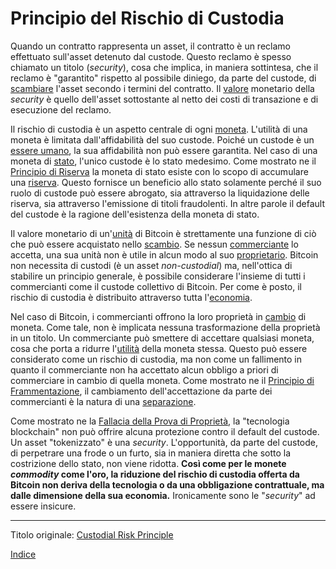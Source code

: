 # Principio del Rischio di Custodia



Quando un contratto rappresenta un asset, il contratto è un reclamo effettuato sull'asset detenuto dal custode. Questo reclamo è spesso chiamato un titolo (_security_), cosa che implica, in maniera sottintesa, che il reclamo è "garantito" rispetto al possibile diniego, da parte del custode, di [scambiare](ch101-glossary.md#scambio) l'asset secondo i termini del contratto. Il [valore](ch101-glossary.md#valore) monetario della _security_ è quello dell'asset sottostante al netto dei costi di transazione e di esecuzione del reclamo.

Il rischio di custodia è un aspetto centrale di ogni [moneta](ch005-money-taxonomy.md). L'utilità di una moneta è limitata dall'affidabilità del suo custode. Poiché un custode è un [essere umano](ch101-glossary.md#persona), la sua affidabilità non può essere garantita. Nel caso di una moneta di [stato](ch101-glossary.md#stato), l'unico custode è lo stato medesimo. Come mostrato ne il [Principio di Riserva](ch017-reservation-priciple.md) la moneta di stato esiste con lo scopo di accumulare una [riserva](ch098-reserve-definition.md). Questo fornisce un beneficio allo stato solamente perché il suo ruolo di custode può essere abrogato, sia attraverso la liquidazione delle riserva, sia attraverso l'emissione di titoli fraudolenti. In altre parole il default del custode è la ragione dell'esistenza della moneta di stato.

Il valore monetario di un'[unità](ch101-glossary.md#unità) di Bitcoin è strettamente una funzione di ciò che può essere acquistato nello [scambio](ch101-glossary.md#scambio). Se nessun [commerciante](ch101-glossary.md#commerciante) lo accetta, una sua unità non è utile in alcun modo al suo [proprietario](ch101-glossary.md#proprietario). Bitcoin non necessita di custodi (è un asset _non-custodial_) ma, nell'ottica di stabilire un principio generale, è possibile considerare l'insieme di tutti i commercianti come il custode collettivo di Bitcoin. Per come è posto, il rischio di custodia è distribuito attraverso tutta l'[economia](ch101-glossary.md#economia). 

Nel caso di Bitcoin, i commercianti offrono la loro proprietà in [cambio](ch101-glossary.md#scambio-di-unità) di moneta. Come tale, non è implicata nessuna trasformazione della proprietà in un titolo. Un commerciante può smettere di accettare qualsiasi moneta, cosa che porta a ridurre l'[utilità](ch101-glossary.md#utilità) della moneta stessa. Questo può essere considerato come un rischio di custodia, ma non come un fallimento in quanto il commerciante non ha accettato alcun obbligo a priori di commerciare in cambio di quella moneta. Come mostrato ne il [Principio di Frammentazione](ch021-fragmentation-principle.md), il cambiamento dell'accettazione da parte dei commercianti è la natura di una [separazione](ch101-glossary.md#separazione-split).

Come mostrato ne la [Fallacia della Prova di Proprietà](ch071-proof-of-ownership-fallacy.md), la "tecnologia blockchain" non può offrire alcuna protezione contro il default del custode. Un asset "tokenizzato" è una _security_. L'opportunità, da parte del custode, di perpetrare una frode o un furto, sia in maniera diretta che sotto la costrizione dello stato, non viene ridotta. **Così come per le monete _commodity_ come l'oro, la riduzione del rischio di custodia offerta da Bitcoin non deriva della tecnologia o da una obbligazione contrattuale, ma dalle dimensione della sua economia.** Ironicamente sono le "_security_" ad essere insicure.

----

Titolo originale: [Custodial Risk Principle](https://github.com/libbitcoin/libbitcoin-system/wiki/Custodial-Risk-Principle)

[Indice](/README.md)
